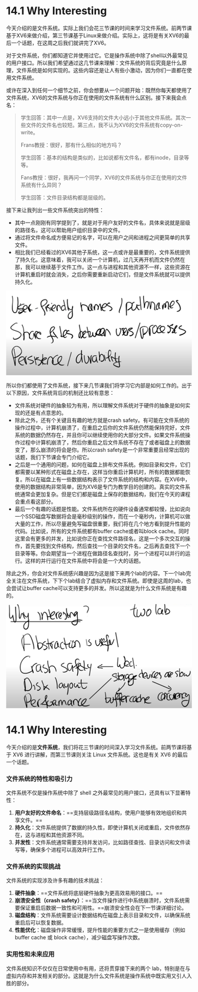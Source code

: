 # 14.1 Why Interesting

今天介绍的是文件系统。实际上我们会花三节课的时间来学习文件系统。前两节课基于XV6来做介绍，第三节课基于Linux来做介绍。实际上，这将是有关XV6的最后一个话题，在这周之后我们就讲完了XV6。

对于文件系统，你们都知道它并使用过它。它是操作系统中除了shell以外最常见的用户接口。所以我们希望通过这几节课来理解：文件系统的背后究竟是什么原理，文件系统是如何实现的。这些内容还是让人有些小激动，因为你们一直都在使用文件系统。

或许在深入到任何一个细节之前，你会想要从一个问题开始：既然你每天都使用了文件系统，XV6的文件系统与你正在使用的文件系统有什么区别。接下来我会点名：

> 学生回答：其中一点是，XV6支持的文件大小远小于其他文件系统。其次一些文件的文件名也较短。第三点，我不认为XV6的文件系统有copy-on-write。
>
> Frans教授：很好，那有什么相似的地方吗？
>
> 学生回答：基本的结构是类似的，比如说都有文件名，都有inode，目录等等。
>
> Fans教授：很好，我再问一个同学，XV6的文件系统与你正在使用的文件系统有什么异同？
>
> 学生回答：文件目录结构都是层级的。

接下来让我列出一些文件系统突出的特性：

* 其中一点刚刚有同学提到了，就是对于用户友好的文件名，具体来说就是层级的路径名，这可以帮助用户组织目录中的文件。
* 通过将文件命名成方便易记的名字，可以在用户之间和进程之间更简单的共享文件。
* 相比我们已经看过的XV6其他子系统，这一点或许是最重要的，文件系统提供了持久化。这意味着，我可以关闭一个计算机，过几天再开机而文件仍然在那，我可以继续基于文件工作。这一点与进程和其他资源不一样，这些资源在计算机重启时就会消失，之后你需要重新启动它们，但是文件系统就可以提供持久化。

![](<../.gitbook/assets/image (436).png>)

所以你们都使用了文件系统，接下来几节课我们将学习它内部是如何工作的。出于以下原因，文件系统背后的机制还比较有意思：

* 文件系统对硬件的抽象较为有用，所以理解文件系统对于硬件的抽象是如何实现的还是有点意思的。
* 除此之外，还有个关键且有趣的地方就是crash safety。有可能在文件系统的操作过程中，计算机崩溃了，在重启之后你的文件系统仍然能保持完好，文件系统的数据仍然存在，并且你可以继续使用你的大部分文件。如果文件系统操作过程中计算机崩溃了，然后你重启之后文件系统不存在了或者磁盘上的数据变了，那么崩溃的将会是你。所以crash safety是一个非常重要且经常出现的话题，我们下节课会专门介绍它。
* 之后是一个通用的问题，如何在磁盘上排布文件系统。例如目录和文件，它们都需要以某种形式在磁盘上存在，这样当你重启计算机时，所有的数据都能恢复。所以在磁盘上有一些数据结构表示了文件系统的结构和内容。在XV6中，使用的数据结构非常简单，因为XV6是专门为教学目的创建的。真实的文件系统通常会更加复杂。但是它们都是磁盘上保存的数据结构，我们在今天的课程会重点看这部分。
* 最后一个有趣的话题是性能。文件系统所在的硬件设备通常都较慢，比如说向一个SSD磁盘写数据将会是毫秒级别的操作，而在一个毫秒内，计算机可以做大量的工作，所以尽量避免写磁盘很重要，我们将在几个地方看到提升性能的代码。比如说，所有的文件系统都有buffer cache或者叫block cache。同时这里会有更多的并发，比如说你正在查找文件路径名，这是一个多次交互的操作，首先要找到文件结构，然后查找一个目录的文件名，之后再去查找下一个目录等等。你会期望当一个进程在做路径名查找时，另一个进程可以并行的运行。这样的并行运行在文件系统中将会是一个大的话题。

除此之外，你会对文件系统感兴趣是因为这是接下来两个lab的内容。下一个lab完全关注在文件系统，下下个lab结合了虚拟内存和文件系统。即使是这周的lab，也会尝试让buffer cache可以支持更多的并发。所以这就是为什么文件系统是有趣的。

![](<../.gitbook/assets/image (568).png>)





# 14.1 Why Interesting

今天介绍的是**文件系统**，我们将花三节课的时间深入学习文件系统。前两节课将基于 XV6 进行讲解，而第三节课则关注 Linux 文件系统。这也是有关 XV6 的最后一个话题。

### 文件系统的特性和吸引力

文件系统不仅是操作系统中除了 shell 之外最常见的用户接口，还具有以下显著特性：

1. **用户友好的文件命名**：==支持层级路径名结构，使用户能够有效地组织和共享文件。==
2. **持久化**：文件系统提供了数据的持久性，即使计算机关闭或重启，文件依然存在，这与进程和其他资源不同。
3. **并发性**：文件系统通常需要支持并发访问，比如路径查找、目录访问和文件读写等，确保多个进程可以高效并行工作。

### 文件系统的实现挑战

文件系统的实现涉及许多有趣的技术挑战：

1. **硬件抽象**：==文件系统将底层硬件抽象为更高效易用的接口。==
2. **崩溃安全性（crash safety）**：==当文件操作进行中系统崩溃时，文件系统需要保证重启后数据一致性和可用性。==崩溃安全性会在下一节课详细讨论。
3. **磁盘结构**：文件系统需要设计数据结构在磁盘上表示目录和文件，以确保系统重启后可以恢复数据。
4. **性能优化**：磁盘操作非常缓慢，提升性能的重要方式之一是使用缓存（例如 buffer cache 或 block cache），减少磁盘写操作次数。

### 实用性和未来应用

文件系统知识不仅仅在日常使用中有用，还将贯穿接下来的两个 lab，特别是在与虚拟内存和并发相关的部分。这就是为什么文件系统是操作系统中既实用又引人入胜的部分。
